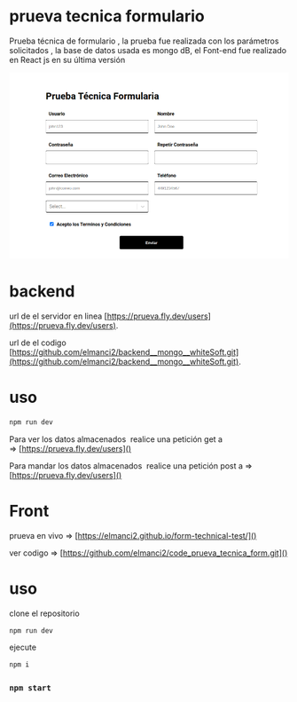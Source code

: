 # prueva tecnica formulario 

Prueba técnica de formulario , la prueba fue realizada con los parámetros solicitados  , la base de datos usada es mongo dB,  el Font-end fue realizado en React js  en su última versión   



![pruevafoto.png](pruevafoto.png)


# backend
url de el servidor en linea [https://prueva.fly.dev/users](https://prueva.fly.dev/users).

url  de el codigo [https://github.com/elmanci2/backend__mongo__whiteSoft.git](https://github.com/elmanci2/backend__mongo__whiteSoft.git).

# uso

```bash
npm run dev 
```

Para ver los datos almacenados  realice una petición get a  => [https://prueva.fly.dev/users]() 

Para mandar los datos almacenados  realice una petición post a =>[https://prueva.fly.dev/users]() 


# Front

prueva en vivo => [https://elmanci2.github.io/form-technical-test/]()

ver codigo => [https://github.com/elmanci2/code_prueva_tecnica_form.git]()


# uso 

<p> clone el repositorio </p>

```bash
npm run dev 
```

<p> ejecute  </p>

```bash
npm i 
```
### `npm start`




